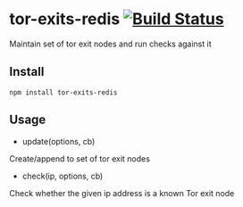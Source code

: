 # tor-exits-redis [![Build Status](https://travis-ci.org/freewil/tor-exits-redis.svg?branch=master)](https://travis-ci.org/freewil/tor-exits-redis)

Maintain set of tor exit nodes and run checks against it

## Install

`npm install tor-exits-redis`

## Usage

* update(options, cb)

Create/append to set of tor exit nodes

* check(ip, options, cb)

Check whether the given ip address is a known Tor exit node
